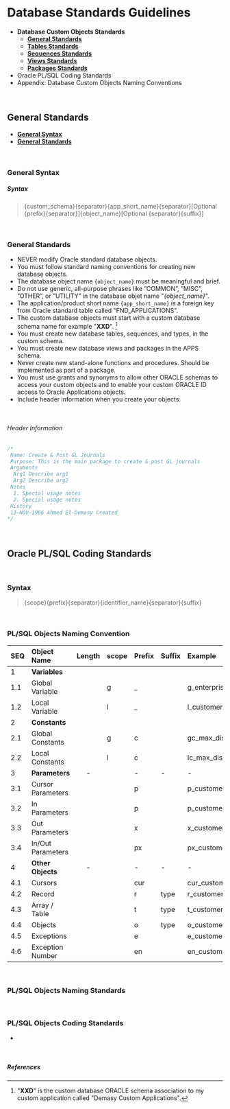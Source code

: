 # Database Standards Guidelines

- **Database Custom Objects Standards**
  - <a href="#general-standards">**General Standards**</a>
  - <a href="#tables-standards">**Tables Standards**</a>
  - <a href="#sequences-standards">**Sequences Standards**</a>
  - <a href="#views-standards">**Views Standards**</a>
  - <a href="#packages-standards">**Packages Standards**</a>
- Oracle PL/SQL Coding Standards
- Appendix: Database Custom Objects Naming Conventions

<br>

## General Standards

- <a href="#general-syntax">**General Syntax**</a>
- <a href="#">**General Standards**</a>

<br>

### General Syntax


##### Syntax 

> {custom_schema}{separator}{app_short_name}{separator}[Optional {prefix}{separator}]{object_name}[Optional {separator}{suffix}]

<br>

### General Standards

- NEVER modify Oracle standard database objects.
- You must follow standard naming conventions for creating new database objects.
- The database object name `{object_name}` must be meaningful and brief.
- Do not use generic, all-purpose phrases like ”COMMON”, ”MISC”, ”OTHER”, or ”UTILITY” in the database objet name "*{object_name}*".
- The application/product short name `{app_short_name}` is a foreign key from Oracle standard table called "FND_APPLICATIONS".
- The custom database objects must start with a custom database schema name for example "**XXD**". [^1]
- You must create new database tables, sequences, and types, in the custom schema.
- You must create new database views and packages in the APPS schema.
- Never create new stand-alone functions and procedures. Should be implemented as part of a package.
- You must use grants and synonyms to allow other ORACLE schemas to access your custom objects and to enable your custom ORACLE ID access to Oracle Applications objects.
- Include header information when you create your objects.

<br>

###### Header Information

```SQL
/*
 Name: Create & Post GL Journals
 Purpose: This is the main package to create & post GL journals
 Arguments
  Arg1 Describe arg1
  Arg2 Describe arg2
 Notes
  1. Special usage notes
  2. Special usage notes
 History
 13–NOV–1986 Ahmed El-Demasy Created
*/
```


<br>

## Oracle PL/SQL Coding Standards

<br>

### Syntax 

> {scope}{prefix}{separator}{identifier_name}{separator}{suffix}

<br>

### PL/SQL Objects Naming Convention

 | SEQ | Object Name       | Length | scope | Prefix | Suffix | Example           |
 | :-  | :----             | :-:    | :--   | :---   | :--    | :----             |
 | 1   | **Variables**     |        |       |        |        |                  |
 | 1.1 | Global Variable   |        | g     |    _   |        | g_enterprise_id   | 
 | 1.2 | Local Variable    |        | l     |    _   |        | l_customer_id     | 
 | 2   | **Constants**     |        |       |        |       |                  |
 | 2.1 | Global Constants  |        | g     |  c     |        | gc_max_discount   | 
 | 2.2 | Local Constants   |        | l     |  c     |        | lc_max_discount   | 
 | 3   | **Parameters**    |  -     |       |  -     |  -     |    -              |
 | 3.1 | Cursor Parameters |        |       | p      |        | p_customer        |
 | 3.2 | In Parameters     |        |       | p      |        | p_customer_id     | 
 | 3.3 | Out Parameters    |        |       | x      |        | x_customer_id     | 
 | 3.4 | In/Out Parameters |        |       | px     |        | px_customer_id    | 
 | 4   | **Other Objects** |  -     |       |   -    |   -    |     -             | 
 | 4.1 | Cursors           |        |       | cur    |        | cur_customers     |
 | 4.2 | Record            |        |       | r      |  type  | r_customer_type   | 
 | 4.3 | Array / Table     |        |       | t      |  type  | t_customers_type  |    
 | 4.4 | Objects           |        |       | o      |  type  | o_customers_type  |
 | 4.5 | Exceptions        |        |       | e      |        | e_customer_exists |
 | 4.6 | Exception Number  |        |       | en     |        | en_customer_exists|
 
 
<br>

### PL/SQL Objects Naming Standards

<br>

### PL/SQL Objects Coding Standards
- 

<br>

##### References
[^1]: "**XXD**" is the custom database ORACLE schema association to my custom application called "Demasy Custom Applications".
[^2]: This is a custom table for data upload and migrations **ONLY** and should drop these tables after the upload data process finish.
